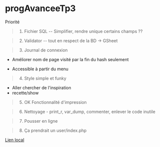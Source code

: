 # progAvanceeTp3

Priorité

> 1. Fichier SQL -- Simplifier, rendre unique certains champs ??

> 2. Validator -- tout en respect de la BD -> GSheet

> 3. Journal de connexion

- Améliorer nom de page visité par la fin du hash seulement

- Accessible à partir du menu

> 4. Style simple et funky

- Aller chercher de l'inspiration
- recette/show

> 5. OK Fonctionnalité d'impression

> 6. Nettoyage
    - print_r, var_dump, commenter, enlever le code inutile

> 7. Pousser en ligne

> 8. Ça prendrait un user/index.php

[Lien local](http://localhost:8000/htdSession_H23_24/php/travaux/sommatifs/tp3/recette_MVC_tp3/recette)



